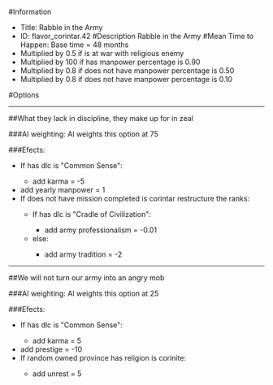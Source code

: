 #Information
 - Title: Rabble in the Army
 - ID: flavor_corintar.42
#Description
Rabble in the Army
#Mean Time to Happen:
Base time = 48 months
 - Multiplied by 0.5 if is at war with religious enemy
 - Multiplied by 100 if has manpower percentage is 0.90
 - Multiplied by 0.8 if does not have manpower percentage is 0.50
 - Multiplied by 0.8 if does not have manpower percentage is 0.10

#Options

___
##What they lack in discipline, they make up for in zeal

###AI weighting:
AI weights this option at 75


###Efects:<ul><li>If has dlc is "Common Sense":</li><ul><li>add karma = -5</li></ul><li>add yearly manpower = 1</li><li>If does not have mission completed is corintar restructure the ranks:</li><ul><li>If has dlc is "Cradle of Civilization":</li><ul><li>add army professionalism = -0.01</li></ul><li>else:</li><ul><li>add army tradition = -2</li></ul></ul></ul>

___
##We will not turn our army into an angry mob

###AI weighting:
AI weights this option at 25


###Efects:<ul><li>If has dlc is "Common Sense":</li><ul><li>add karma = 5</li></ul><li>add prestige = -10</li><li>If random owned province has religion is corinite:</li><ul><li>add unrest = 5</li></ul></ul>
